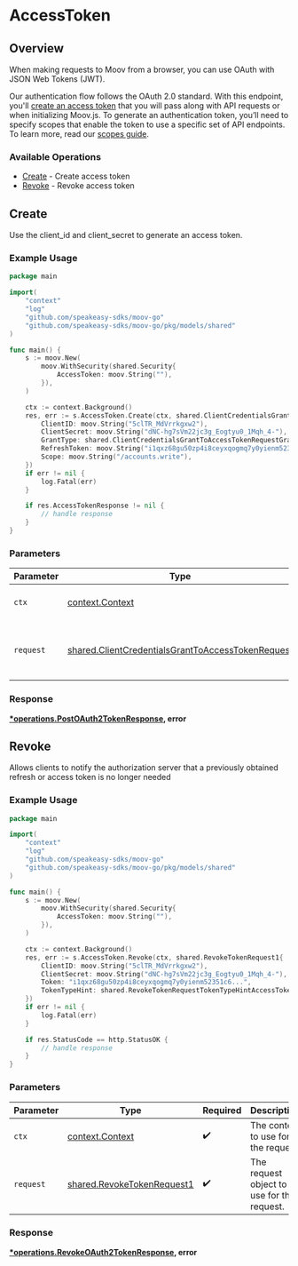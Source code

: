 # AccessToken

## Overview

When making requests to Moov from a browser, you can use OAuth with JSON Web Tokens (JWT).

Our authentication flow follows the OAuth 2.0 standard. With this endpoint, you'll [create an access token](https://docs.moov.io/guides/quick-start/#create-an-access-token) that you will pass along with API requests or when initializing Moov.js. To generate an authentication token, you’ll need to specify scopes that enable the token to use a specific set of API endpoints. To learn more, read our [scopes guide](https://docs.moov.io/guides/developer-tools/scopes/).


### Available Operations

* [Create](#create) - Create access token
* [Revoke](#revoke) - Revoke access token

## Create

Use the client_id and client_secret to generate an access token.

### Example Usage

```go
package main

import(
	"context"
	"log"
	"github.com/speakeasy-sdks/moov-go"
	"github.com/speakeasy-sdks/moov-go/pkg/models/shared"
)

func main() {
    s := moov.New(
        moov.WithSecurity(shared.Security{
            AccessToken: moov.String(""),
        }),
    )

    ctx := context.Background()
    res, err := s.AccessToken.Create(ctx, shared.ClientCredentialsGrantToAccessTokenRequest{
        ClientID: moov.String("5clTR_MdVrrkgxw2"),
        ClientSecret: moov.String("dNC-hg7sVm22jc3g_Eogtyu0_1Mqh_4-"),
        GrantType: shared.ClientCredentialsGrantToAccessTokenRequestGrantTypeRefreshToken,
        RefreshToken: moov.String("i1qxz68gu50zp4i8ceyxqogmq7y0yienm52351c6..."),
        Scope: moov.String("/accounts.write"),
    })
    if err != nil {
        log.Fatal(err)
    }

    if res.AccessTokenResponse != nil {
        // handle response
    }
}
```

### Parameters

| Parameter                                                                                                              | Type                                                                                                                   | Required                                                                                                               | Description                                                                                                            |
| ---------------------------------------------------------------------------------------------------------------------- | ---------------------------------------------------------------------------------------------------------------------- | ---------------------------------------------------------------------------------------------------------------------- | ---------------------------------------------------------------------------------------------------------------------- |
| `ctx`                                                                                                                  | [context.Context](https://pkg.go.dev/context#Context)                                                                  | :heavy_check_mark:                                                                                                     | The context to use for the request.                                                                                    |
| `request`                                                                                                              | [shared.ClientCredentialsGrantToAccessTokenRequest](../../models/shared/clientcredentialsgranttoaccesstokenrequest.md) | :heavy_check_mark:                                                                                                     | The request object to use for the request.                                                                             |


### Response

**[*operations.PostOAuth2TokenResponse](../../models/operations/postoauth2tokenresponse.md), error**


## Revoke

Allows clients to notify the authorization server that a previously obtained refresh or access token is no longer needed

### Example Usage

```go
package main

import(
	"context"
	"log"
	"github.com/speakeasy-sdks/moov-go"
	"github.com/speakeasy-sdks/moov-go/pkg/models/shared"
)

func main() {
    s := moov.New(
        moov.WithSecurity(shared.Security{
            AccessToken: moov.String(""),
        }),
    )

    ctx := context.Background()
    res, err := s.AccessToken.Revoke(ctx, shared.RevokeTokenRequest1{
        ClientID: moov.String("5clTR_MdVrrkgxw2"),
        ClientSecret: moov.String("dNC-hg7sVm22jc3g_Eogtyu0_1Mqh_4-"),
        Token: "i1qxz68gu50zp4i8ceyxqogmq7y0yienm52351c6...",
        TokenTypeHint: shared.RevokeTokenRequestTokenTypeHintAccessToken.ToPointer(),
    })
    if err != nil {
        log.Fatal(err)
    }

    if res.StatusCode == http.StatusOK {
        // handle response
    }
}
```

### Parameters

| Parameter                                                                | Type                                                                     | Required                                                                 | Description                                                              |
| ------------------------------------------------------------------------ | ------------------------------------------------------------------------ | ------------------------------------------------------------------------ | ------------------------------------------------------------------------ |
| `ctx`                                                                    | [context.Context](https://pkg.go.dev/context#Context)                    | :heavy_check_mark:                                                       | The context to use for the request.                                      |
| `request`                                                                | [shared.RevokeTokenRequest1](../../models/shared/revoketokenrequest1.md) | :heavy_check_mark:                                                       | The request object to use for the request.                               |


### Response

**[*operations.RevokeOAuth2TokenResponse](../../models/operations/revokeoauth2tokenresponse.md), error**

